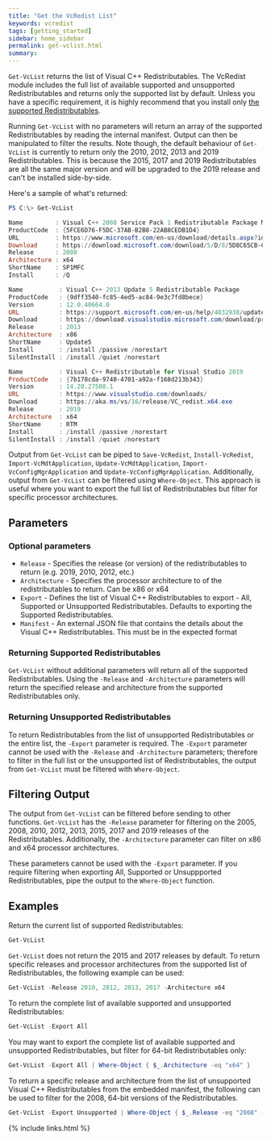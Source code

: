 ```yaml
---
title: "Get the VcRedist List"
keywords: vcredist
tags: [getting_started]
sidebar: home_sidebar
permalink: get-vclist.html
summary: 
---
```

`Get-VcList` returns the list of Visual C++ Redistributables. The VcRedist module includes the full list of available supported and unsupported  Redistributables and returns only the supported list by default. Unless you have a specific requirement, it is highly recommend that you install only [the supported Redistributables](https://support.microsoft.com/en-au/help/2977003/the-latest-supported-visual-c-downloads).

Running `Get-VcList` with no parameters will return an array of the supported Redistributables by reading the internal manifest. Output can then be manipulated to filter the results. Note though, the default behaviour of `Get-VcList` is currently to return only the 2010, 2012, 2013 and 2019 Redistributables. This is because the 2015, 2017 and 2019 Redistributables are all the same major version and will be upgraded to the 2019 release and can't be installed side-by-side.

Here's a sample of what's returned:

```powershell
PS C:\> Get-VcList

Name         : Visual C++ 2008 Service Pack 1 Redistributable Package MFC Security Update
ProductCode  : {5FCE6D76-F5DC-37AB-B2B8-22AB8CEDB1D4}
URL          : https://www.microsoft.com/en-us/download/details.aspx?id=26368
Download     : https://download.microsoft.com/download/5/D/8/5D8C65CB-C849-4025-8E95-C3966CAFD8AE/vcredist_x64.exe
Release      : 2008
Architecture : x64
ShortName    : SP1MFC
Install      : /Q

Name          : Visual C++ 2013 Update 5 Redistributable Package
ProductCode   : {9dff3540-fc85-4ed5-ac84-9e3c7fd8bece}
Version       : 12.0.40664.0
URL           : https://support.microsoft.com/en-us/help/4032938/update-for-visual-c-2013-redistributable-package
Download      : https://download.visualstudio.microsoft.com/download/pr/10912113/5da66ddebb0ad32ebd4b922fd82e8e25/vcredist_x86.exe
Release       : 2013
Architecture  : x86
ShortName     : Update5
Install       : /install /passive /norestart
SilentInstall : /install /quiet /norestart

Name          : Visual C++ Redistributable for Visual Studio 2019
ProductCode   : {7b178cda-9740-4701-a92a-f168d213b343}
Version       : 14.20.27508.1
URL           : https://www.visualstudio.com/downloads/
Download      : https://aka.ms/vs/16/release/VC_redist.x64.exe
Release       : 2019
Architecture  : x64
ShortName     : RTM
Install       : /install /passive /norestart
SilentInstall : /install /quiet /norestart
```

Output from `Get-VcList` can be piped to `Save-VcRedist`, `Install-VcRedist`, `Import-VcMdtApplication`, `Update-VcMdtApplication`, `Import-VcConfigMgrApplication` and `Update-VcConfigMgrApplication`. Additionally, output from `Get-VcList` can be filtered using `Where-Object`. This approach is useful where you want to export the full list of Redistributables but filter for specific processor architectures.

## Parameters

### Optional parameters

* `Release` - Specifies the release (or version) of the redistributables to return (e.g. 2019, 2010, 2012, etc.)
* `Architecture` - Specifies the processor architecture to of the redistributables to return. Can be x86 or x64
* `Export` - Defines the list of Visual C++ Redistributables to export - All, Supported or Unsupported Redistributables. Defaults to exporting the Supported Redistributables.
* `Manifest` - An external JSON file that contains the details about the Visual C++ Redistributables. This must be in the expected format

### Returning Supported Redistributables

`Get-VcList` without additional parameters will return all of the supported Redistributables. Using the `-Release` and `-Architecture` parameters will return the specified release and architecture from the supported Redistributables only.

### Returning Unsupported Redistributables

To return Redistributables from the list of unsupported Redistributables or the entire list, the `-Export` parameter is required. The `-Export` parameter cannot be used with the `-Release` and `-Architecture` parameters; therefore to filter in the full list or the unsupported list of Redistributables, the output from `Get-VcList` must be filtered with `Where-Object`.

## Filtering Output

The output from `Get-VcList` can be filtered before sending to other functions. `Get-VcList` has the `-Release` parameter for filtering on the 2005, 2008, 2010, 2012, 2013, 2015, 2017 and 2019 releases of the Redistributables. Additionally, the `-Architecture` parameter can filter on x86 and x64 processor architectures.

These parameters cannot be used with the `-Export` parameter. If you require filtering when exporting All, Supported or Unsuppported Redistributables, pipe the output to the `Where-Object` function.

## Examples

Return the current list of supported Redistributables:

```powershell
Get-VcList
```

`Get-VcList` does not return the 2015 and 2017 releases by default. To return specific releases and processor architectures from the supported list of Redistributables, the following example can be used:

```powershell
Get-VcList -Release 2010, 2012, 2013, 2017 -Architecture x64
```

To return the complete list of available supported and unsupported Redistributables:

```powershell
Get-VcList -Export All
```

You may want to export the complete list of available supported and unsupported Redistributables, but filter for 64-bit Redistributables only:

```powershell
Get-VcList -Export All | Where-Object { $_.Architecture -eq "x64" }
```

To return a specific release and architecture from the list of unsupported Visual C++ Redistributables from the embedded manifest, the following can be used to filter for the 2008, 64-bit versions of the Redistributables.

```powershell
Get-VcList -Export Unsupported | Where-Object { $_.Release -eq "2008" -and $_.Architecture -eq "x64" }
```

{% include links.html %}
